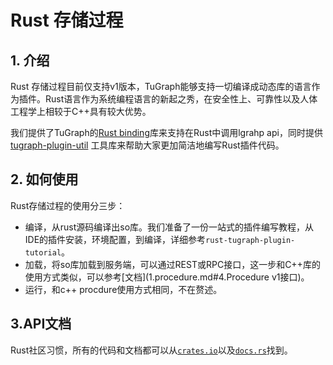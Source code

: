 # Rust 存储过程

## 1. 介绍
Rust 存储过程目前仅支持v1版本，TuGraph能够支持一切编译成动态库的语言作为插件。Rust语言作为系统编程语言的新起之秀，在安全性上、可靠性以及人体工程学上相较于C++具有较大优势。

我们提供了TuGraph的[Rust binding]库来支持在Rust中调用lgrahp api，同时提供[tugraph-plugin-util] 工具库来帮助大家更加简洁地编写Rust插件代码。

[Rust binding]: https://crates.io/crates/tugraph
[tugraph-plugin-util]: https://crates.io/crates/tugraph-plugin-util

## 2. 如何使用

Rust存储过程的使用分三步：
* 编译，从rust源码编译出so库。我们准备了一份一站式的插件编写教程，从IDE的插件安装，环境配置，到编译，详细参考`rust-tugraph-plugin-tutorial`。
* 加载，将so库加载到服务端，可以通过REST或RPC接口，这一步和C++库的使用方式类似，可以参考[文档](1.procedure.md#4.Procedure v1接口)。
* 运行，和c++ procdure使用方式相同，不在赘述。

## 3.API文档
Rust社区习惯，所有的代码和文档都可以从[`crates.io`](https://crates.io/crates/tugraph )以及[`docs.rs`](https://docs.rs/tugraph/latest/tugraph )找到。
